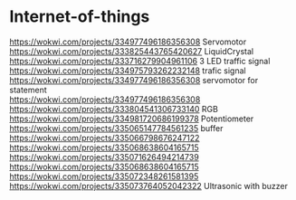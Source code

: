 # Internet-of-things
https://wokwi.com/projects/334977496186356308  Servomotor<br>
https://wokwi.com/projects/333825443765420627 LiquidCrystal<br>
 https://wokwi.com/projects/333716279904961106 3 LED traffic signal<br>
 https://wokwi.com/projects/334975793262232148  trafic signal<br>
 https://wokwi.com/projects/334977496186356308 servomotor for statement<br>
 https://wokwi.com/projects/334977496186356308<br>
https://wokwi.com/projects/333804541306733140  RGB<br>
https://wokwi.com/projects/334981720686199378 Potentiometer<br>
https://wokwi.com/projects/335065147784561235 buffer<br>
https://wokwi.com/projects/335066798676247122 <br>
https://wokwi.com/projects/335068638604165715 <br>
https://wokwi.com/projects/335071626494214739<br>
https://wokwi.com/projects/335068638604165715<br>
https://wokwi.com/projects/335072348261581395 <br>
https://wokwi.com/projects/335073764052042322 Ultrasonic with buzzer<br>
